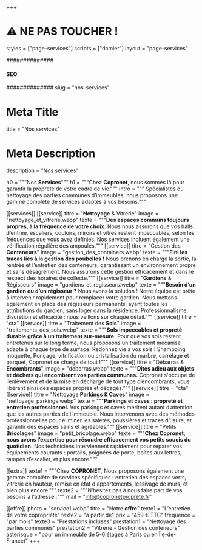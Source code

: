 +++
# ⚠️ NE PAS TOUCHER !
styles = ["page-services"]
scripts = ["damier"]
layout = "page-services"

##############
####  SEO ####
##############
slug = "nos-services"
# Meta Title
title = "Nos services"
# Meta Description
description = "Nos services"

h0 = """Nos **Services**"""
h1 = """Chez **Copronet**, nous sommes là pour garantir la propreté de votre cadre de vie."""
intro = """ Spécialistes du nettoyage des parties communes d’immeubles, nous proposons une gamme complète de services adaptés à vos besoins."""

[[services]]
[[service]]
titre = "**Nettoyage** & Vitrerie"
image = "nettoyage_et_vitrerie.webp"
texte = """**Des espaces communs toujours propres, à la
fréquence de votre choix.**
Nous nous assurons que vos halls d’entrée, escaliers,
couloirs, miroirs et vitres restent impeccables, selon les
fréquences que vous avez définies. Nos services incluent
également une vérification régulière des ampoules."""
[[service]]
titre = "Gestion des **Conteneurs**"
image = "gestion_des_containers.webp"
texte = """**Fini les tracas liés à la gestion des poubelles !** Nous prenons en charge la sortie, la rentrée et l’entretien
des conteneurs, garantissant un environnement propre
et sans désagrément. Nous assurons cette gestion
efficacement et dans le respect des horaires de collecte."""
[[service]]
titre = "**Gardiens** & Régisseurs"
image = "gardiens_et_regisseurs.webp"
texte = """**Besoin d’un gardien ou d’un régisseur ?** Nous avons la solution ! Notre équipe est prête à
intervenir rapidement pour remplacer votre gardien.
Nous mettons également en place des régisseurs
permanents, ayant toutes les attributions du gardien,
sans loger dans la résidence. Professionnalisme,
discrétion et efficacité : nous veillons sur chaque détail."""
[[service]]
titre = "cta"
[[service]]
titre = "Traitement des **Sols**"
image = "traitements_des_sols.webp"
texte = """**Sols impeccables et propreté durable grâce à un
traitement sur-mesure.**
Pour que vos sols restent entretenus sur le long terme,
nous proposons un traitement mécanisé adapté à chaque
type de surface.
Redonnez vie à vos sols !
Shampoing moquette, Ponçage, vitrification ou
cristallisation du marbre, carrelage et parquet, Copronet
se charge de tout !"""
[[service]]
titre = "Débarras & **Encombrants**"
image = "debarras.webp"
texte = """**Dites adieu aux objets et déchets qui encombrent vos
parties communes.**
Copronet s'occupe de l’enlèvement et de la mise en
décharge de tout type d’encombrants, vous libérant ainsi
des espaces propres et dégagés."""
[[service]]
titre = "cta"
[[service]]
titre = "Nettoyage **Parkings & Caves**"
image = "nettoyage_parkings.webp"
texte = """**Parkings et caves : propreté et entretien
professionnel.**
Vos parkings et caves méritent autant d’attention que les
autres parties de l’immeuble. Nous intervenons avec des
méthodes professionnelles pour éliminer les saletés,
poussières et traces d’usure, et garantir des espaces
sains et agréables."""
[[service]]
titre = "Petits **Bricolages**"
image = "petit_bricolage.webp"
texte = """**Chez Copronet, nous avons l’expertise pour résoudre
efficacement vos petits soucis du quotidien.**
Nos techniciens interviennent rapidement pour réparer
vos équipements courants : portails, poignées de porte,
boîtes aux lettres, rampes d’escalier, et plus encore."""

[[extra]]
texte1 = """Chez **COPRONET**, Nous proposons également une gamme complète de services spécifiques :
entretien des espaces verts, vitrerie en hauteur, remise en état d'appartements, lessivage de murs, et bien plus encore."""
texte2 = """N’hésitez pas à nous faire part de vos besoins à l’adresse :"""
mail = "info@copronetproprete.fr"

[[offre]]
photo = "service1.webp"
titre = "Notre **offre**"
texte1 = "L’entretien de votre copropriété"
texte2 = "à partir de"
prix = "459 € TTC"
frequence = "par mois"
texte3 = "Prestations incluses"
prestation1 = "Nettoyage des parties communes"
prestation2 = "Vitrerie - Gestion des conteneurs"
asterisque = "pour un immeuble de 5-6 étages à Paris ou en Île-de-France)"
+++
